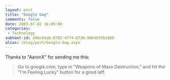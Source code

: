 ```yaml
---
layout: post
title: "Google Gag"
comments: false
date: 2003-07-02 16:09:00
categories:
 - Technology
subtext-id: 496c64a6-8782-47f4-8736-96b4635b1866
alias: /blog/post/Google-Gag.aspx
---
```



Thanks to "AaronX" for sending me this:

> Go to google.com, type in "Weapons of Mass Destruction," and hit the "I'm Feeling Lucky" button for a good laff.
